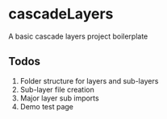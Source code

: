# cascadeLayers
 A basic cascade layers project boilerplate

## Todos
1. Folder structure for layers and sub-layers
2. Sub-layer file creation
3. Major layer sub imports
4. Demo test page